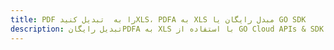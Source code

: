 ---title: PDF را به  تبدیل کنیدXLS، PDFA به XLS مبدل رایگان یا GO SDKdescription: تبدیل رایگانPDFA به XLS با استفاده از GO Cloud APIs & SDK همچنین اسناد PDF را در Cloud ایجاد، ویرایش و رندر کنید.---